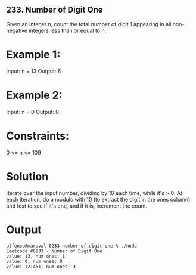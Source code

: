 ## 233. Number of Digit One

Given an integer n, count the total number of digit 1 appearing in all non-negative integers less than or equal to n.

 
# Example 1:

Input: n = 13
Output: 6

# Example 2:

Input: n = 0
Output: 0
 
# Constraints:

0 <= n <= 109

# Solution
Iterate over the input number, dividing by 10 each time, while it's > 0.  At each iteration, do a modulo with 10 
(to extract the digit in the ones column) and test to see if it's one, and if it is, increment the count.

# Output
```
alfonso@maraval 0233-number-of-digit-one % ./nodo 
Leetcode #0233 - Number of Digit One
value: 13, num ones: 1
value: 0, num ones: 0
value: 121451, num ones: 3
